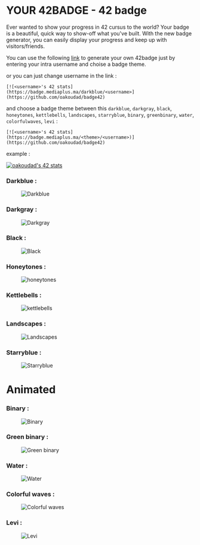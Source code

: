 # YOUR 42BADGE - 42 badge
Ever wanted to show your progress in 42 cursus to the world? Your badge is a beautiful, quick way to show-off what you've built. With the new badge generator, you can easily display your progress and keep up with visitors/friends.

You can use the following [link](https://badge.mediaplus.ma) to generate your own 42badge just by entering your intra username and choise a badge theme.

or you can just change username in the link :

```
[![<username>'s 42 stats](https://badge.mediaplus.ma/darkblue/<username>](https://github.com/oakoudad/badge42)
```

and choose a badge theme between this `darkblue`, `darkgray`, `black`, `honeytones`, `kettlebells`, `landscapes`, `starryblue`, `binary`, `greenbinary`, `water`, `colorfulwaves`, `levi` :

```
[![<username>'s 42 stats](https://badge.mediaplus.ma/<theme>/<username>)](https://github.com/oakoudad/badge42)
```

example :

[![oakoudad's 42 stats](https://badge.mediaplus.ma/darkblue/oakoudad)](https://github.com/oakoudad/badge42)

### Darkblue :
<figure>
  <img src="./example/darkblue.svg" alt="Darkblue" title="Darkblue" />
</figure>

### Darkgray :
<figure>
  <img src="./example/darkgray.svg" alt="Darkgray" title="Darkgray" />
</figure>

### Black :
<figure>
  <img src="./example/black.svg" alt="Black" title="Black" />
</figure>

### Honeytones :
<figure>
  <img src="./example/honeytones.svg" alt="honeytones" title="Honeytones" />
</figure>

### Kettlebells :
<figure>
  <img src="./example/kettlebells.svg" alt="kettlebells" title="Kettlebells" />
</figure>

### Landscapes :
<figure>
  <img src="./example/landscapes.svg" alt="Landscapes" title="Landscapes" />
</figure>

### Starryblue :
<figure>
  <img src="./example/starryblue.svg" alt="Starryblue" title="Starryblue" />
</figure>

<h1>Animated</h1>

### Binary :
<figure>
  <img src="./example/binary.svg" alt="Binary" title="Binary" />
</figure>

### Green binary :
<figure>
  <img src="./example/greenbinary.svg" alt="Green binary" title="Green binary" />
</figure>

### Water :
<figure>
  <img src="./example/water.svg" alt="Water" title="Water" />
</figure>

### Colorful waves :
<figure>
  <img src="./example/colorfulwaves.svg" alt="Colorful waves" title="Colorful waves" />
</figure>

### Levi :
<figure>
  <img src="./example/levi.svg" alt="Levi" title="Levi" />
</figure>

